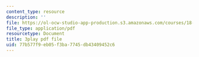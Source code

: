 ```yaml
---
content_type: resource
description: ''
file: https://ol-ocw-studio-app-production.s3.amazonaws.com/courses/18-01sc-single-variable-calculus-fall-2010/77b577f9eb05f3ba7745db43409452c6_jBkXbAgMj6s.pdf
file_type: application/pdf
resourcetype: Document
title: 3play pdf file
uid: 77b577f9-eb05-f3ba-7745-db43409452c6
---
```

